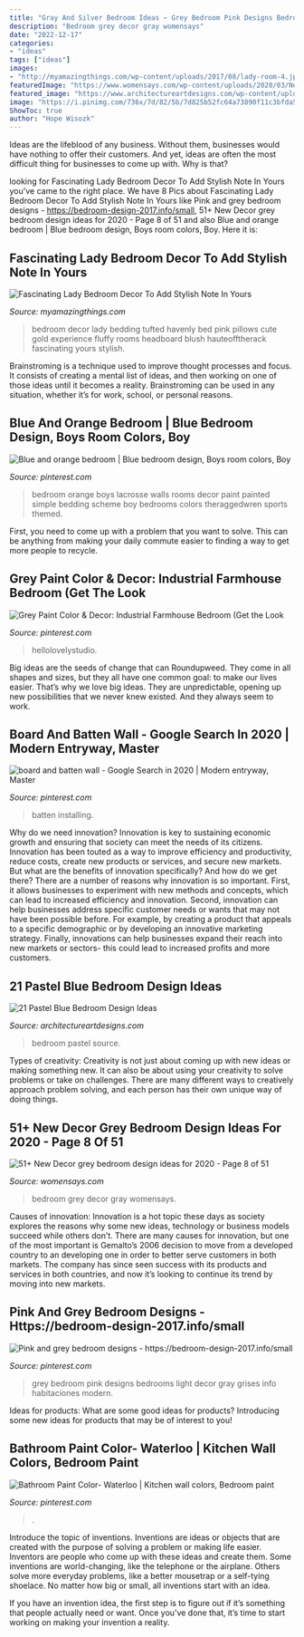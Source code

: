 ```yaml
---
title: "Gray And Silver Bedroom Ideas ~ Grey Bedroom Pink Designs Bedrooms Light Decor Gray Grises Info Habitaciones Modern"
description: "Bedroom grey decor gray womensays"
date: "2022-12-17"
categories:
- "ideas"
tags: ["ideas"]
images:
- "http://myamazingthings.com/wp-content/uploads/2017/08/lady-room-4.jpg"
featuredImage: "https://www.womensays.com/wp-content/uploads/2020/03/New-Decor-grey-bedroom-design-ideas-for-2020-6.jpg"
featured_image: "https://www.architectureartdesigns.com/wp-content/uploads/2015/05/1910-630x840.jpg"
image: "https://i.pinimg.com/736x/7d/82/5b/7d825b52fc64a73890f11c3bfda50bcb.jpg"
ShowToc: true
author: "Hope Wisozk"
---
```



Ideas are the lifeblood of any business. Without them, businesses would have nothing to offer their customers. And yet, ideas are often the most difficult thing for businesses to come up with. Why is that?

	

		
looking for Fascinating Lady Bedroom Decor To Add Stylish Note In Yours you've came to the right place. We have 8 Pics about Fascinating Lady Bedroom Decor To Add Stylish Note In Yours like Pink and grey bedroom designs - https://bedroom-design-2017.info/small, 51+ New Decor grey bedroom design ideas for 2020 - Page 8 of 51 and also Blue and orange bedroom | Blue bedroom design, Boys room colors, Boy. Here it is:
		
    
## Fascinating Lady Bedroom Decor To Add Stylish Note In Yours

<img loading=lazy src="http://myamazingthings.com/wp-content/uploads/2017/08/lady-room-4.jpg" onerror="this.onerror=null;this.src='https://tse3.mm.bing.net/th?id=OIP.sFUlMaYcWf9B3vY1AzIa3gHaKO&amp;pid=15.1';" alt="Fascinating Lady Bedroom Decor To Add Stylish Note In Yours">

_Source: myamazingthings.com_

>bedroom decor lady bedding tufted havenly bed pink pillows cute gold experience fluffy rooms headboard blush hauteofftherack fascinating yours stylish. 

	

Brainstroming is a technique used to improve thought processes and focus. It consists of creating a mental list of ideas, and then working on one of those ideas until it becomes a reality. Brainstroming can be used in any situation, whether it’s for work, school, or personal reasons.

    
## Blue And Orange Bedroom | Blue Bedroom Design, Boys Room Colors, Boy

<img loading=lazy src="https://i.pinimg.com/736x/09/af/e1/09afe176cd4eec38f413a86b7ff4cd9d--orange-bedrooms-orange-and-blue-bedroom.jpg" onerror="this.onerror=null;this.src='https://tse4.mm.bing.net/th?id=OIP.biknBxrHzZSLSDFvi30DIgDMEy&amp;pid=15.1';" alt="Blue and orange bedroom | Blue bedroom design, Boys room colors, Boy">

_Source: pinterest.com_

>bedroom orange boys lacrosse walls rooms decor paint painted simple bedding scheme boy bedrooms colors theraggedwren sports themed. 

	

First, you need to come up with a problem that you want to solve. This can be anything from making your daily commute easier to finding a way to get more people to recycle.

    
## Grey Paint Color &amp; Decor: Industrial Farmhouse Bedroom (Get The Look

<img loading=lazy src="https://i.pinimg.com/736x/7d/82/5b/7d825b52fc64a73890f11c3bfda50bcb.jpg" onerror="this.onerror=null;this.src='https://tse3.mm.bing.net/th?id=OIP.BTmCOhfjS1OdZsLvma5TRwHaLE&amp;pid=15.1';" alt="Grey Paint Color &amp; Decor: Industrial Farmhouse Bedroom (Get the Look">

_Source: pinterest.com_

>hellolovelystudio. 

	

Big ideas are the seeds of change that can Roundupweed. They come in all shapes and sizes, but they all have one common goal: to make our lives easier. That’s why we love big ideas. They are unpredictable, opening up new possibilities that we never knew existed. And they always seem to work.

    
## Board And Batten Wall - Google Search In 2020 | Modern Entryway, Master

<img loading=lazy src="https://i.pinimg.com/736x/b0/67/ea/b067eae8508708eeb343fd1567734104.jpg" onerror="this.onerror=null;this.src='https://tse3.mm.bing.net/th?id=OIP.pFHR5dVbjOTw0-sOYjfMrAHaJ3&amp;pid=15.1';" alt="board and batten wall - Google Search in 2020 | Modern entryway, Master">

_Source: pinterest.com_

>batten installing. 

	

Why do we need innovation?
Innovation is key to sustaining economic growth and ensuring that society can meet the needs of its citizens. Innovation has been touted as a way to improve efficiency and productivity, reduce costs, create new products or services, and secure new markets. But what are the benefits of innovation specifically? And how do we get there?
There are a number of reasons why innovation is so important. First, it allows businesses to experiment with new methods and concepts, which can lead to increased efficiency and innovation. Second, innovation can help businesses address specific customer needs or wants that may not have been possible before. For example, by creating a product that appeals to a specific demographic or by developing an innovative marketing strategy. Finally, innovations can help businesses expand their reach into new markets or sectors- this could lead to increased profits and more customers.

    
## 21 Pastel Blue Bedroom Design Ideas

<img loading=lazy src="https://www.architectureartdesigns.com/wp-content/uploads/2015/05/1910-630x840.jpg" onerror="this.onerror=null;this.src='https://tse4.mm.bing.net/th?id=OIP.BL2dCL-65xi1GIp7rN_o4AHaJ4&amp;pid=15.1';" alt="21 Pastel Blue Bedroom Design Ideas">

_Source: architectureartdesigns.com_

>bedroom pastel source. 

	

Types of creativity:
Creativity is not just about coming up with new ideas or making something new. It can also be about using your creativity to solve problems or take on challenges. There are many different ways to creatively approach problem solving, and each person has their own unique way of doing things.

    
## 51+ New Decor Grey Bedroom Design Ideas For 2020 - Page 8 Of 51

<img loading=lazy src="https://www.womensays.com/wp-content/uploads/2020/03/New-Decor-grey-bedroom-design-ideas-for-2020-6.jpg" onerror="this.onerror=null;this.src='https://tse3.mm.bing.net/th?id=OIP.9PGA-LQz8hlvIoHYyi1WxQHaLH&amp;pid=15.1';" alt="51+ New Decor grey bedroom design ideas for 2020 - Page 8 of 51">

_Source: womensays.com_

>bedroom grey decor gray womensays. 

	

Causes of innovation:
Innovation is a hot topic these days as society explores the reasons why some new ideas, technology or business models succeed while others don’t. There are many causes for innovation, but one of the most important is Gemalto’s 2006 decision to move from a developed country to an developing one in order to better serve customers in both markets. The company has since seen success with its products and services in both countries, and now it’s looking to continue its trend by moving into new markets.

    
## Pink And Grey Bedroom Designs - Https://bedroom-design-2017.info/small

<img loading=lazy src="https://i.pinimg.com/736x/04/4a/8f/044a8f96c23c108b7047bdb3924241a4--grey-bedroom-design-bedroom-designs.jpg" onerror="this.onerror=null;this.src='https://tse2.mm.bing.net/th?id=OIP.-7KTzlIROlFFR4o25K0kJQHaLp&amp;pid=15.1';" alt="Pink and grey bedroom designs - https://bedroom-design-2017.info/small">

_Source: pinterest.com_

>grey bedroom pink designs bedrooms light decor gray grises info habitaciones modern. 

	

Ideas for products: What are some good ideas for products?
Introducing some new ideas for products that may be of interest to you!

    
## Bathroom Paint Color- Waterloo | Kitchen Wall Colors, Bedroom Paint

<img loading=lazy src="https://i.pinimg.com/736x/90/77/ff/9077ff2bc504db2cc1bf1c44afb1fc8b.jpg" onerror="this.onerror=null;this.src='https://tse1.mm.bing.net/th?id=OIP.U4y-pYPchK-GoNvzCJ-VigHaMl&amp;pid=15.1';" alt="Bathroom Paint Color- Waterloo | Kitchen wall colors, Bedroom paint">

_Source: pinterest.com_

>. 

	

Introduce the topic of inventions.
Inventions are ideas or objects that are created with the purpose of solving a problem or making life easier. Inventors are people who come up with these ideas and create them.
Some inventions are world-changing, like the telephone or the airplane. Others solve more everyday problems, like a better mousetrap or a self-tying shoelace. No matter how big or small, all inventions start with an idea.

If you have an invention idea, the first step is to figure out if it’s something that people actually need or want. Once you’ve done that, it’s time to start working on making your invention a reality.

